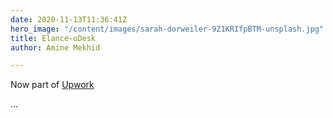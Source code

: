 ```yaml
---
date: 2020-11-13T11:36:41Z
hero_image: "/content/images/sarah-dorweiler-9Z1KRIfpBTM-unsplash.jpg"
title: Elance-oDesk
author: Amine Mekhid

---
```

Now part of [Upwork](https://www.upwork.com/) 

...